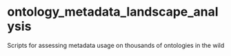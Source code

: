 # ontology_metadata_landscape_analysis
Scripts for assessing metadata usage on thousands of ontologies in the wild
